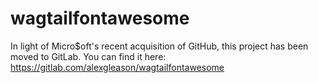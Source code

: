 # wagtailfontawesome

In light of Micro$oft's recent acquisition of GitHub, this project has been moved to GitLab.
You can find it here: https://gitlab.com/alexgleason/wagtailfontawesome
